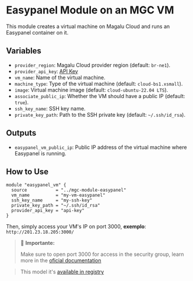 # Easypanel Module on an MGC VM

This module creates a virtual machine on Magalu Cloud and runs an Easypanel container on it.

## Variables

- `provider_region`: Magalu Cloud provider region (default: `br-ne1`).
- `provider_api_key`: [API Key](https://docs.magalu.cloud/docs/devops-tools/api-keys/how-to/other-products/create-api-key)
- `vm_name`: Name of the virtual machine.
- `machine_type`: Type of the virtual machine (default: `cloud-bs1.xsmall`).
- `image`: Virtual machine image (default: `cloud-ubuntu-22.04 LTS`).
- `associate_public_ip`: Whether the VM should have a public IP (default: `true`).
- `ssh_key_name`: SSH key name.
- `private_key_path`: Path to the SSH private key (default: `~/.ssh/id_rsa`).

## Outputs

- `easypanel_vm_public_ip`: Public IP address of the virtual machine where Easypanel is running.

## How to Use

```hcl
module "easypanel_vm" {
  source           = "../mgc-module-easypanel"
  vm_name          = "my-vm-easypanel"
  ssh_key_name     = "my-ssh-key"
  private_key_path = "~/.ssh/id_rsa"
  provider_api_key = "api-key"
}
```

Then, simply access your VM's IP on port 3000, **exemplo**:
`http://201.23.18.205:3000/`


> 🚨 **Importante:**
> 
> Make sure to open port 3000 for access in the security group, learn more in the [oficial documentation](https://docs.magalu.cloud/docs/network/how-to/create-security-groups)


> This model it's [available in registry](https://registry.terraform.io/modules/lfpicoloto1/easypanel/mgc/latest)